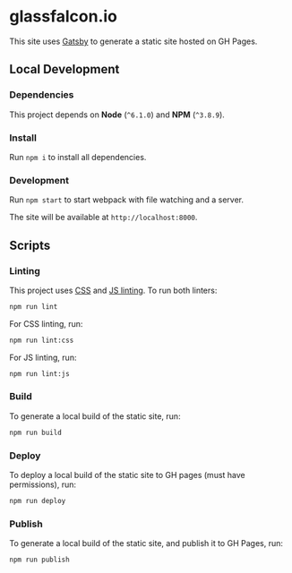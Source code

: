 # glassfalcon.io

This site uses [Gatsby](https://github.com/gatsbyjs/gatsby) to generate a static site hosted on GH Pages.

## Local Development

### Dependencies
This project depends on **Node** (`^6.1.0`) and **NPM** (`^3.8.9`).

### Install

Run `npm i` to install all dependencies.


### Development
Run `npm start` to start webpack with file watching and a server.

The site will be available at `http://localhost:8000`.

## Scripts

### Linting
This project uses [CSS](https://github.com/stylelint/stylelint/) and [JS linting](https://github.com/eslint/eslint). To run both linters:

```sh
npm run lint
```

For CSS linting, run:

```sh
npm run lint:css
```

For JS linting, run:

```sh
npm run lint:js
```

### Build
To generate a local build of the static site, run:

```sh
npm run build
```

### Deploy
To deploy a local build of the static site to GH pages (must have permissions), run:

```sh
npm run deploy
```

### Publish
To generate a local build of the static site, and publish it to GH Pages, run:

```sh
npm run publish
```
